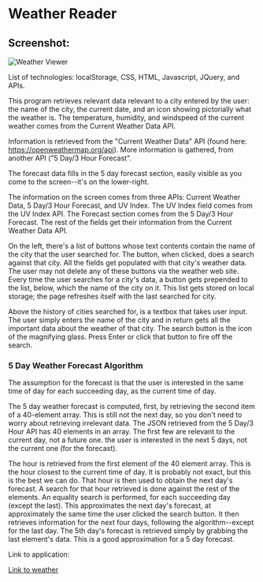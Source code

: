 # Weather Reader

## Screenshot:

![Weather Viewer](https://github.com/MarioThompson0010/git2/blob/master/homework/06_Weather/Assets/ScreenshotWeather.PNG)

List of technologies: localStorage, CSS, HTML, Javascript, JQuery, and APIs.

This program retrieves relevant data relevant to a city entered by the user: the name of the city, the current date, and an icon showing pictorially what the weather is.  The temperature, humidity, and windspeed of the current weather comes from the Current Weather Data API.

Information is retrieved from the "Current Weather Data" API (found here: https://openweathermap.org/api).  More information is gathered, from another API ("5 Day/3 Hour Forecast".

The forecast data fills in the 5 day forecast section, easily visible as you come to the screen--it's on the lower-right.  

The information on the screen comes from three APIs: Current Weather Data, 5 Day/3 Hour Forecast, and UV Index.  The UV Index field comes from the UV Index API.  The Forecast section comes from the 5 Day/3 Hour Forecast.  The rest of the fields get their information from the Current Weather Data API.

On the left, there's a list of buttons whose text contents contain the name of the city that the user searched for.  The button, when clicked, does a search against that city.  All the fields get populated with that city's weather data.  The user may not delete any of these buttons via the weather web site.  Every time the user searches for a city's data, a button gets prepended to the list, below, which the name of the city on it.  This list gets stored on local storage; the page refreshes itself with the last searched for city.

Above the history of cities searched for, is a textbox that takes user input.  The user simply enters the name of the city and in return gets all the important data about the weather of that city.  The search button is the icon of the magnifying glass.  Press Enter or click that button to fire off the search.

### 5 Day Weather Forecast Algorithm


The assumption for the forecast is that the user is interested in the same time of day for each succeeding day, as the current time of day.  

The 5 day weather forecast is computed, first, by retrieving the second item of a 40-element array.  This is still not the next day, so you don't need to worry about retrieving irrelevant data.  The JSON retrieved from the 5 Day/3 Hour API has 40 elements in an array. The first few are relevant to the current day, not a future one. the user is interested in the next 5 days, not the current one (for the forecast). 

The hour is retrieved from the first element of the 40 element array.  This is the hour closest to the current time of day.  It is probably not exact, but this is the best we can do.  That hour is then used to obtain the next day's forecast.  A search for that hour retrieved is done against the rest of the elements. An equality search is performed, for each succeeding day (except the last). This approximates the next day's forecast, at approximately the same time the user clicked the search button.  It then retrieves information for the next four days, following the algorithm--except for the last day.  The 5th day's forecast is retrieved simply by grabbing the last element's data.  This is a good approximation for a 5 day forecast. 




Link to application:

[Link to weather](https://mariothompson0010.github.io/git2/homework/06_Weather/)
